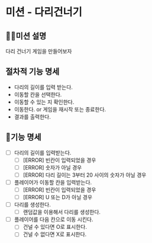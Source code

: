 # 미션 - 다리건너기

## 🧑‍💻미션 설명

다리 건너기 게임을 만들어보자

## 절차적 기능 명세

- 다리의 길이를 입력 받는다.
- 이동할 칸을 선택한다.
- 이동할 수 있는 지 확인한다.
- 이동한다. or 게임을 재시작 또는 종료한다.
- 결과를 출력한다.

## 📝기능 명세

- [ ] 다리의 길이를 입력받는다.
  - [ ] [ERROR] 빈칸이 입력되었을 경우
  - [ ] [ERROR] 숫자가 아닐 경우
  - [ ] [ERROR] 다리 길이는 3부터 20 사이의 숫자가 아닐 경우

- [ ] 플레이어가 이동할 칸을 입력받는다.
  - [ ] [ERROR] 빈칸이 입력되었을 경우
  - [ ] [ERROR] U 또는 D가 아닐 경우

- [ ] 다리를 생성한다.
  - [ ] 랜덤값을 이용해서 다리를 생성한다.

- [ ] 플레이어를 다음 칸으로 이동 시킨다.
  - [ ] 건널 수 있다면 O로 표시한다. 
  - [ ] 건널 수 없다면 X로 표시한다.
